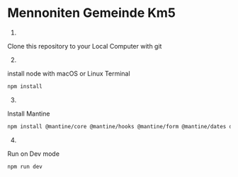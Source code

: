 # Mennoniten Gemeinde Km5

1.
Clone this repository to your Local Computer with git

2.
install node with macOS or Linux Terminal

```bash
npm install

```

3.

Install Mantine

```bash
npm install @mantine/core @mantine/hooks @mantine/form @mantine/dates dayjs @mantine/notifications @mantine/prism @mantine/tiptap @tabler/icons @tiptap/react @tiptap/extension-link @tiptap/starter-kit @mantine/dropzone @mantine/carousel embla-carousel-react @mantine/spotlight @mantine/modals @mantine/nprogress @emotion/react

```

4.

Run on Dev mode

```bash
npm run dev

```



